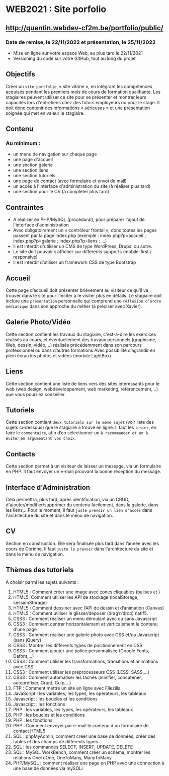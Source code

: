 # WEB2021 : Site porfolio

## http://quentin.webdev-cf2m.be/portfolio/public/

### Date de remise, le 22/11/2022 et présentation, le 25/11/2022

- Mise en ligne sur votre espace Web, au plus tard le 22/11/2021
- Versioning du code sur votre GitHub, tout au long du projet

## Objectifs

Créer un `site portfolio`, « site vitrine », en intégrant les compétences acquises pendant les premiers mois de cours de formation qualifiante. Les stagiaires peuvent utiliser ce site pour se présenter et montrer leurs capacités lors d'entretiens chez des futurs employeurs ou pour le stage. Il doit donc contenir des informations « sérieuses » et une présentation soignée qui met en valeur le stagiaire.

## Contenu

### Au minimum :

- un menu de navigation sur chaque page
- une page d'accueil
- une section galerie
- une section liens
- une section tutoriels
- une page de contact (avec formulaire et envoi de mail)
- un accès à l'interface d'administration du site (à réaliser plus tard)
- une section pour le CV (à compléter plus tard)

## Contraintes

- A réaliser en PHP/MySQL (procédural), pour préparer l'ajout de l'interface d'administration
- Avec obligatoirement un « contrôleur frontal », donc toutes les pages passent par la page index.php (exemple : index.php?p=accueil ; index.php?p=galerie ; index.php?p=liens ; ...)
- Il est interdit d'utiliser un CMS de type WordPress, Drupal ou autre.
- Le site doit pouvoir s’afficher sur différents supports (mobile-first / responsive)
- Il est interdit d’utiliser un framework CSS de type Bootstrap

## Accueil

Cette page d’accueil doit présenter brièvement au visiteur ce qu’il va trouver dans le site pour l’inciter à le visiter plus en détails. Le stagiaire doit inclure une `présentation` personnelle qui comprend une `réflexion d’ordre médiatique` dans son approche du métier (à préciser avec Xavier).

## Galerie Photo/Vidéo

Cette section contient les travaux du stagiaire, c'est-à-dire les exercices réalisés au cours, et éventuellement des travaux personnels (graphisme, Web, dessin, vidéo,...) réalisés précédemment dans son parcours professionnel ou dans d’autres formations.Avec possibilité d’agrandir en plein écran les photos et vidéos (module LightBox).

## Liens

Cette section contient une liste de liens vers des sites intéressants pour le web (web design, webdéveloppement, web marketing, référencement,...) que vous pourriez conseiller.

## Tutoriels

Cette section contient `deux tutoriels sur le même sujet` (voir liste des sujets ci-dessous) que le stagiaire a trouvé en ligne. Il faut les `tester`, en faire le `commentaire`, afin d’en sélectionner un `à recommander et un à éviter`,`en argumentant vos choix`.

## Contacts

Cette section permet à un visiteur de laisser un message, via un formulaire en PHP. Il faut envoyer un e-mail prouvant la bonne réception du message.

## Interface d'Administration

Cela permettra, plus tard, après identification, via un CRUD, d'ajouter/modifier/supprimer du contenu facilement, dans la galerie, dans les liens,...Pour le moment, il faut `juste prévoir un lien d’accès` dans l'architecture du site et dans le menu de navigation.

## CV

Section en construction. Elle sera finalisée plus tard dans l’année avec les cours de Corinne. Il faut `juste la prévoir` dans l'architecture du site et dans le menu de navigation.

## Thèmes des tutoriels

A choisir parmi les sujets suivants :

1. HTML5 : Comment créer une image avec zones cliquables (balises <map> et <area>)
2. HTML5: Comment utiliser les API de stockage (localStorage, sessionStorage)
3. HTML5 : Comment dessiner avec l’API de dessin et d’animation (Canvas)
4. HTML5 : Comment utiliser le glisser/déposer (drag’n’drop) natif5.
5. CSS3 : Comment réaliser un menu déroulant avec ou sans Javascript
6. CSS3 : Comment centrer horizontalement et verticalement le contenu d'une page
7. CSS3 : Comment réaliser une galerie photo avec CSS et/ou Javascript (sans jQuery)
8. CSS3 : Montrer les différents types de positionnement en CSS
9. CSS3 : Comment ajouter une police personnalisée (Google Fonts, Dafont,...)
10. CSS3 : Comment utiliser les transformations, transitions et animations avec CSS
11. CSS3 : Comment utiliser les préprocesseurs CSS (LESS, SASS,...)
12. CSS3 : Comment automatiser les tâches (minifier, concaténer, autopréfixer, Grunt, Gulp,...)
13. FTP : Comment mettre un site en ligne avec Filezilla
14. JavaScript : les variables, les types, les opérateurs, les tableaux
15. Javascript : les boucles et les conditions
16. Javascript : les fonctions
17. PHP : les variables, les types, les opérateurs, les tableaux
18. PHP : les boucles et les conditions
19. PHP : les fonctions
20. PHP : Comment envoyer par e-mail le contenu d'un formulaire de contact HTML5
21. SQL : phpMyAdmin, comment créer une base de données, créer des tables et des champs de différents types
22. SQL : les commandes SELECT, INSERT, UPDATE, DELETE
23. SQL : MySQL WorkBench, comment créer un schéma, montrer les relations OneToOne, OneToMany, ManyToMany
24. PHP/MySQL : comment réaliser une page en PHP avec une connection à une base de données via mySQLi
